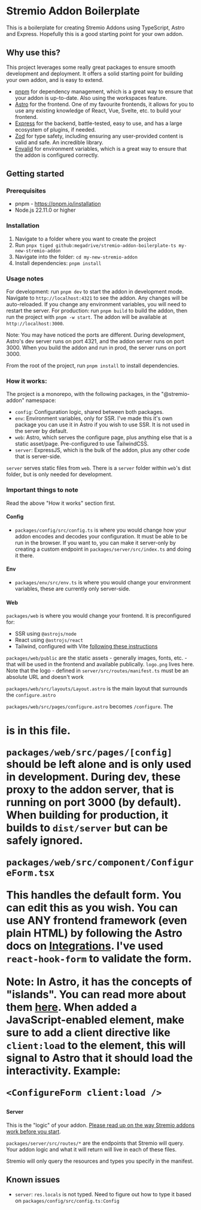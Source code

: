 # Stremio Addon Boilerplate

This is a boilerplate for creating Stremio Addons using TypeScript, Astro and Express. Hopefully this is a good starting point for your own addon.

## Why use this?

This project leverages some really great packages to ensure smooth development and deployment. It offers a solid starting point for building your own addon, and is easy to extend.

- [pnpm](https://pnpm.io/) for dependency management, which is a great way to ensure that your addon is up-to-date. Also using the workspaces feature.
- [Astro](https://astro.build/) for the frontend. One of my favourite frontends, it allows for you to use any existing knowledge of React, Vue, Svelte, etc. to build your frontend.
- [Express](https://expressjs.com/) for the backend, battle-tested, easy to use, and has a large ecosystem of plugins, if needed.
- [Zod](https://zod.dev/) for type safety, including ensuring any user-provided content is valid and safe. An incredible library.
- [Envalid](https://envalid.dev/) for environment variables, which is a great way to ensure that the addon is configured correctly.

## Getting started

### Prerequisites

- pnpm - https://pnpm.io/installation
- Node.js 22.11.0 or higher

### Installation

1. Navigate to a folder where you want to create the project
2. Run `pnpx tiged github:megadrive/stremio-addon-boilerplate-ts my-new-stremio-addon`
3. Navigate into the folder: `cd my-new-stremio-addon`
4. Install dependencies: `pnpm install`

### Usage notes

For development: run `pnpm dev` to start the addon in development mode. Navigate to `http://localhost:4321` to see the addon. Any changes will be auto-reloaded. If you change any environment variables, you will need to restart the server.
For production: run `pnpm build` to build the addon, then run the project with `pnpm -w start`. The addon will be available at `http://localhost:3000`.

Note: You may have noticed the ports are different. During development, Astro's dev server runs on port 4321, and the addon server runs on port 3000. When you build the addon and run in prod, the server runs on port 3000.

From the root of the project, run `pnpm install` to install dependencies.

### How it works:

The project is a monorepo, with the following packages, in the "@stremio-addon" namespace:

- `config`: Configuration logic, shared between both packages.
- `env`: Environment variables, only for SSR. I've made this it's own package you can use it in Astro if you wish to use SSR. It is not used in the server by default.
- `web`: Astro, which serves the configure page, plus anything else that is a static asset/page. Pre-configured to use TailwindCSS.
- `server`: ExpressJS, which is the bulk of the addon, plus any other code that is server-side.

`server` serves static files from `web`. There is a `server` folder within `web`'s dist folder, but is only needed for development.

### Important things to note

Read the above "How it works" section first.

#### Config

- `packages/config/src/config.ts` is where you would change how your addon encodes and decodes your configuration. It must be able to be run in the browser. If you want to, you can make it server-only by creating a custom endpoint in `packages/server/src/index.ts` and doing it there.

#### Env

- `packages/env/src/env.ts` is where you would change your environment variables, these are currently only server-side.

#### Web

`packages/web` is where you would change your frontend. It is preconfigured for:

- SSR using `@astrojs/node`
- React using `@astrojs/react`
- Tailwind, configured with Vite [following these instructions](https://docs.astro.build/en/guides/styling/#tailwind)

`packages/web/public` are the static assets - generally images, fonts, etc. - that will be used in the frontend and available publically. `logo.png` lives here. Note that the logo - defined in `server/src/routes/manifest.ts` must be an absolute URL and doesn't work 

`packages/web/src/layouts/Layout.astro` is the main layout that surrounds the `configure.astro`

`packages/web/src/pages/configure.astro` becomes `/configure`. The <h1> is in this file.

`packages/web/src/pages/[config]` should be left alone and is only used in development. During dev, these proxy to the addon server, that is running on port 3000 (by default). When building for production, it builds to `dist/server` but can be safely ignored.

`packages/web/src/component/ConfigureForm.tsx`

This handles the default form. You can edit this as you wish. You can use ANY frontend framework (even plain HTML) by following the Astro docs on [Integrations](https://docs.astro.build/en/guides/integrations-guide/). I've used `react-hook-form` to validate the form.

**Note:** In Astro, it has the concepts of "islands". You can read more about them [here](https://docs.astro.build/en/guides/islands/). When added a JavaScript-enabled element, make sure to add a client directive like `client:load` to the element, this will signal to Astro that it should load the interactivity. Example:

```astro
<ConfigureForm client:load />
```

#### Server

This is the "logic" of your addon. [Please read up on the way Stremio addons work before you start](https://github.com/Stremio/stremio-addon-sdk/).

`packages/server/src/routes/*` are the endpoints that Stremio will query. Your addon logic and what it will return will live in each of these files.

Stremio will only query the resources and types you specify in the manifest.

## Known issues

- `server`: `res.locals` is not typed. Need to figure out how to type it based on `packages/config/src/config.ts:Config`
